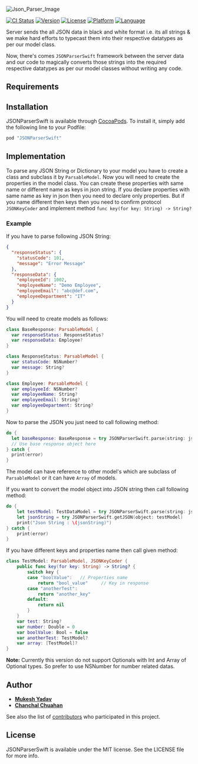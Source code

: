 ![Json_Parser_Image](https://github.com/greenSyntax/JSONParserSwift/blob/master/json_parser.jpg)

[![CI Status](http://img.shields.io/travis/mukeshydv/JSONParserSwift.svg?style=flat)](https://travis-ci.org/mukeshydv/JSONParserSwift)
[![Version](https://img.shields.io/cocoapods/v/JSONParserSwift.svg?style=flat)](http://cocoadocs.org/docsets/JSONParserSwift)
[![License](https://img.shields.io/badge/license-MIT-blue.svg?style=flat)](http://mit-license.org)
[![Platform](https://img.shields.io/cocoapods/p/JSONParserSwift.svg?style=flat)](http://cocoadocs.org/docsets/JSONParserSwift)
[![Language](https://img.shields.io/badge/swift-3.0-orange.svg)](https://developer.apple.com/swift)

Server sends the all JSON data in black and white format i.e. its all strings & we make hard efforts to typecast them into their respective datatypes as per our model class.

Now, there's comes `JSONParserSwift` framework between the server data and our code to magically converts those strings into the required respective datatypes as per our model classes without writing any code.

## Requirements

## Installation

JSONParserSwift is available through [CocoaPods](http://cocoapods.org). To install
it, simply add the following line to your Podfile:

```ruby
pod "JSONParserSwift"
```

## Implementation

To parse any JSON String or Dictionary to your model you have to create a class and subclass it by `ParsableModel`. Now you will need to create the properties in the model class. You can create these properties with same name or different name as keys in json string. If you declare properties with same name as key in json then you need to declare only properties. But if you name different then keys then you need to confirm protocol `JSONKeyCoder` and implement method 
`func key(for key: String) -> String?`

### Example

If you have to parse following JSON String:
```json
{
  "responseStatus": {
    "statusCode": 101,
    "message": "Error Message"
  },
  "responseData": {
    "employeeId": 1002,
    "employeeName": "Demo Employee",
    "employeeEmail": "abc@def.com",
    "employeeDepartment": "IT"
  }
}
```
You will need to create models as follows:

```swift
class BaseResponse: ParsableModel {
  var responseStatus: ResponseStatus?
  var responseData: Employee?
}

class ResponseStatus: ParsableModel {
  var statusCode: NSNumber?
  var message: String?
}

class Employee: ParsableModel {
  var employeeId: NSNumber?
  var employeeName: String?
  var employeeEmail: String?
  var employeeDepartment: String?
}
```

Now to parse the JSON you just need to call following method:

```swift
do {
  let baseResponse: BaseResponse = try JSONParserSwift.parse(string: jsonString)
  // Use base response object here
} catch {
  print(error)
}
```
The model can have reference to other model's which are subclass of `ParsableModel` or it can have `Array` of models.

If you want to convert the model object into JSON string then call following method:

```swift
do {
    let testModel: TestDataModel = try JSONParserSwift.parse(string: json)
    let jsonString = try JSONParserSwift.getJSON(object: testModel)
    print("Json String : \(jsonString)")
} catch {
    print(error)
}
```

If you have different keys and properties name then call given method:

```swift
class TestModel: ParsableModel, JSONKeyCoder {
    public func key(for key: String) -> String? {
        switch key {
        case "boolValue":   // Properties name
            return "bool_value"     // Key in response
        case "anotherTest":
            return "another_key"
        default:
            return nil
        }
    }
    var test: String?
    var number: Double = 0
    var boolValue: Bool = false
    var anotherTest: TestModel?
    var array: [TestModel]?
}
```

**Note:** Currently this version do not support Optionals with Int and Array of Optional types. So prefer to use NSNumber for number related datas.

## Author

* [**Mukesh Yadav**](https://github.com/mukeshydv)
* [**Chanchal Chuahan**](https://github.com/chanchalchauhan)

See also the list of [contributors](https://github.com/mukeshydv/JSONParserSwift/graphs/contributors) who participated in this project.

## License

JSONParserSwift is available under the MIT license. See the LICENSE file for more info.
